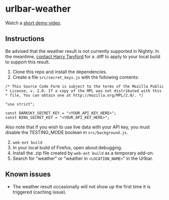 # urlbar-weather

Watch a [short demo video](https://imgur.com/a/T81yjxJ).

## Instructions
Be advised that the weather result is not currently supported in Nightly.
In the meantime, [contact Harry Twyford](mailto:harry@mozilla.com) for a .diff
to apply to your local build to support this result.

1. Clone this repo and install the dependencies.
2. Create a file `src/secret_keys.js` with the following contents:
```
/* This Source Code Form is subject to the terms of the Mozilla Public
* License, v. 2.0. If a copy of the MPL was not distributed with this
* file, You can obtain one at http://mozilla.org/MPL/2.0/. */

"use strict";

const DARKSKY_SECRET_KEY = "<YOUR_API_KEY_HERE>";
const BING_SECRET_KEY = "<YOUR_API_KEY_HERE>";
```
  Also note that if you wish to use live data with your API key, you must
  disable the TESTING_MODE boolean in `src/background.js`.

2. `web-ext build`
3. In your local build of Firefox, open about:debugging.
4. Install the .zip file created by `web-ext build` as a temporary add-on.
5. Search for "weather" or "weather in `<LOCATION_NAME>`" in the Urlbar.

## Known issues
- The weather result occasionally will not show up the first time it is triggered (caching issue).